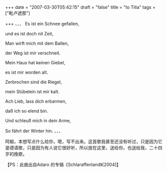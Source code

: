 +++
date = "2007-03-30T05:42:15"
draft = "false"
title = "to Tilia"
tags = ["毗卢遮那"]

+++
、、、
Es ist ein Schnee gefallen,

und es ist doch nit Zeit,

Man wirft mich mit dem Ballen,

der Weg ist mir verschneit.

Mein Haus hat keinen Giebel,

es ist mir worden alt.

Zerbrochen sind die Riegel,

mein Stübelein ist mir kalt.

Ach Lieb, lass dich erbarmen,

daß ich so elend bin.

Und schleuß mich in dein Arme,

So fährt der Winter hin. 
、、、

阿椴，本想写点什么给你，嗯，写不出来。这首歌我甚至还没有听过，只是因为它是德语歌，只是因为有人说它很好听，所以放在这里，送给你，也送给我，二十四岁的挽歌。

【PS：此曲出自Adaro 的专辑《Schlaraffenland》[2004]】